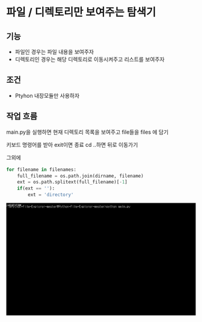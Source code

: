 # 파일 / 디렉토리만 보여주는 탐색기

## 기능
- 파일인 경우는 파일 내용을 보여주자
- 디렉토리인 경우는 해당 디렉토리로 이동시켜주고
  리스트를 보여주자

## 조건
- Ptyhon 내장모듈만 사용하자

## 작업 흐름
main.py을 실행하면 현재 디렉토리 목록을 보여주고
file들을 files 에 담기

키보드 명령어를 받아 exit이면 종료
cd ..하면 뒤로 이동가기

그외에
~~~python
for filename in filenames:
    full_filename = os.path.join(dirname, filename)
    ext = os.path.splitext(full_filename)[-1]
    if(ext == ''):
        ext = 'directory'
~~~





<img width="600" height="300" src="intro-img.gif"></img>
